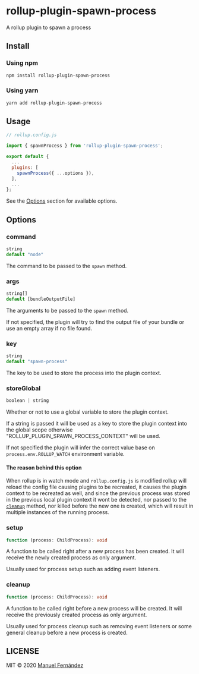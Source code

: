 # rollup-plugin-spawn-process

A rollup plugin to spawn a process

## Install

### Using npm

```bash
npm install rollup-plugin-spawn-process
```

### Using yarn

```bash
yarn add rollup-plugin-spawn-process
```

## Usage

```javascript
// rollup.config.js

import { spawnProcess } from 'rollup-plugin-spawn-process';

export default {
  ...
  plugins: [
    spawnProcess({ ...options }),
  ],
  ...
};
```

See the [Options](#options) section for available options.

## Options

### command

```typescript
string
default "node"
```

The command to be passed to the `spawn` method.

### args

```typescript
string[]
default [bundleOutputFile]
```

The arguments to be passed to the `spawn` method.

If not specified, the plugin will try to find the output file of your bundle or use an empty array if no file found.

### key

```typescript
string
default "spawn-process"
```

The key to be used to store the process into the plugin context.

### storeGlobal

```typescript
boolean | string
```

Whether or not to use a global variable to store the plugin context.

If a string is passed it will be used as a key to store the plugin context into the global scope otherwise "ROLLUP_PLUGIN_SPAWN_PROCESS_CONTEXT" will be used.

If not specified the plugin will infer the correct value base on `process.env.ROLLUP_WATCH` environment variable.

#### The reason behind this option

When rollup is in watch mode and `rollup.config.js` is modified rollup will reload the config file causing plugins to be recreated, it causes the plugin context to be recreated as well, and since the previous process was stored in the previous local plugin context it wont be detected, nor passed to the [`cleanup`](#cleanup) method, nor killed before the new one is created, which will result in multiple instances of the running process.

### setup

```typescript
function (process: ChildProcess): void
```

A function to be called right after a new process has been created. It will receive the newly created process as only argument.

Usually used for process setup such as adding event listeners.

### cleanup

```typescript
function (process: ChildProcess): void
```

A function to be called right before a new process will be created. It will receive the previously created process as only argument.

Usually used for process cleanup such as removing event listeners or some general cleanup before a new process is created.

## LICENSE

MIT &copy; 2020 [Manuel Fernández](https://github.com/manferlo81)
